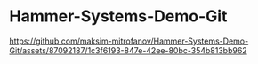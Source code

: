 # Hammer-Systems-Demo-Git

https://github.com/maksim-mitrofanov/Hammer-Systems-Demo-Git/assets/87092187/1c3f6193-847e-42ee-80bc-354b813bb962

